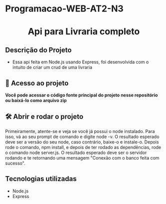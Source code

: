 # Programacao-WEB-AT2-N3
<h1 align="center"><b> Api para Livraria completo </b></h1>

## Descrição do Projeto

- Essa api feita em Node.js usando Express, foi desenvolvida com o intuito de criar um crud de uma livraria    
## 📁 Acesso ao projeto

**Você pode acessar o código fonte principal do projeto nesse repositório ou baixá-lo como arquivo zip**

## 🛠️ Abrir e rodar o projeto

Primeiramente, atente-se e veja se você já possui o node instalado. Para isso, vá ao seu prompt de comando e digite node -v. O resultado esperado deve ser a versão 
 do seu node, caso contrário, baixe-o e instale-o. 
  Depois rode o comando, npm install, e depois de ter rodado as dependências, rode o comando node server.js. O resultado esperado deve ser o servidor rodando e te
  retornando uma mensagem "Conexão com o banco feita com sucesso".


## Tecnologias utilizadas
  - Node.js
  - Express


